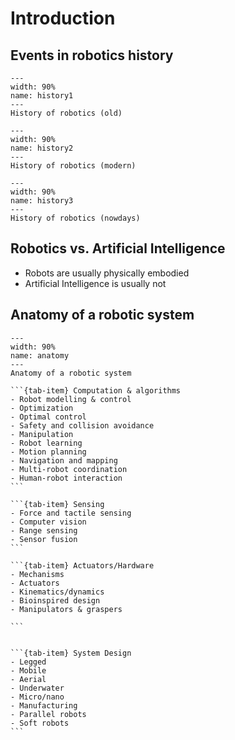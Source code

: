 # Introduction


## Events in robotics history

```{figure} ./intro/history1.jpg
---
width: 90%
name: history1
---
History of robotics (old)
```


```{figure} ./intro/history2.jpg
---
width: 90%
name: history2
---
History of robotics (modern)
```

```{figure} ./intro/history3.jpg
---
width: 90%
name: history3
---
History of robotics (nowdays)
```


## Robotics vs. Artificial Intelligence

- Robots are usually physically embodied
- Artificial Intelligence is usually not


## Anatomy of a robotic system


```{figure} ./intro/anatomy.jpg
---
width: 90%
name: anatomy
---
Anatomy of a robotic system
```


````{tab-set}
```{tab-item} Computation & algorithms
- Robot modelling & control
- Optimization
- Optimal control 
- Safety and collision avoidance 
- Manipulation 
- Robot learning 
- Motion planning 
- Navigation and mapping 
- Multi-robot coordination
- Human-robot interaction
```

```{tab-item} Sensing
- Force and tactile sensing
- Computer vision 
- Range sensing 
- Sensor fusion 
```

```{tab-item} Actuators/Hardware
- Mechanisms 
- Actuators
- Kinematics/dynamics 
- Bioinspired design 
- Manipulators & graspers 

```


```{tab-item} System Design
- Legged
- Mobile
- Aerial
- Underwater
- Micro/nano
- Manufacturing 
- Parallel robots 
- Soft robots 
```



````






